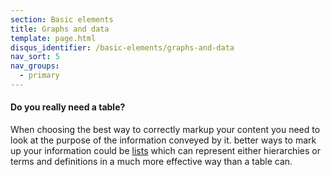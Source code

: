 ```yaml
---
section: Basic elements
title: Graphs and data
template: page.html
disqus_identifier: /basic-elements/graphs-and-data
nav_sort: 5
nav_groups:
  - primary
---
```


<div class="note note-important">
<h4>Do you really need a table?</h4>

<p>When choosing the best way to correctly markup your content you need to look at the purpose of the information conveyed by it. better ways to mark up your information could be <a href="/docs/typography/lists">lists</a> which can represent either hierarchies or terms and definitions in a much more effective way than a table can.</p>
</div>
